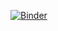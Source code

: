 [![Binder](https://mybinder.org/badge_logo.svg)](https://mybinder.org/v2/gh/Tekan123/cs590n/python)
